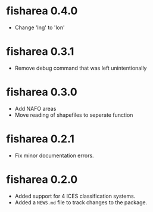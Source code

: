 # fisharea 0.4.0
* Change 'lng' to 'lon'

# fisharea 0.3.1
* Remove debug command that was left unintentionally

# fisharea 0.3.0
* Add NAFO areas
* Move reading of shapefiles to seperate function

# fisharea 0.2.1
* Fix minor documentation errors.

# fisharea 0.2.0
* Added support for 4 ICES classification systems.
* Added a `NEWS.md` file to track changes to the package.
